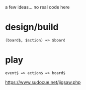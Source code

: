 a few ideas... no real code here


# design/build

```
(board$, $action) => $board
```

# play
```
event$ => action$ => board$

```

https://www.sudocue.net/jigsaw.php
